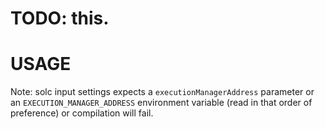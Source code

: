 # TODO: this.
# USAGE
Note: solc input settings expects a `executionManagerAddress` parameter or an `EXECUTION_MANAGER_ADDRESS` environment variable (read in that order of preference) or compilation will fail.
